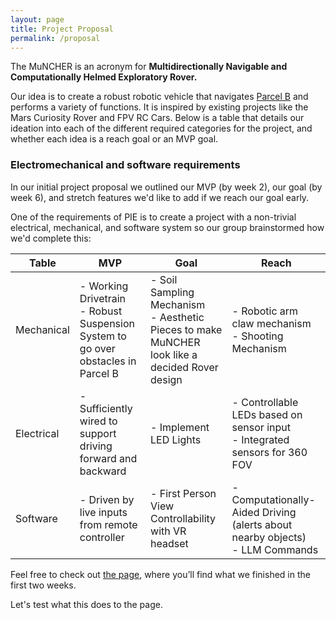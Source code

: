 ```yaml
---
layout: page
title: Project Proposal
permalink: /proposal
---
```


The MuNCHER is an acronym for **Multidirectionally Navigable and Computationally Helmed Exploratory Rover.** 

Our idea is to create a robust robotic vehicle that navigates [Parcel B]() and performs a variety of functions. It is inspired by existing projects like the Mars Curiosity Rover and FPV RC Cars. Below is a table that details our ideation into each of the different required categories for the project, and whether each idea is a reach goal or an MVP goal.

### Electromechanical and software requirements
In our initial project proposal we outlined our MVP (by week 2), our goal (by week 6), and stretch features we'd like to add if we reach our goal early. 

One of the requirements of PIE is to create a project with a non-trivial electrical, mechanical, and software system so our group brainstormed how we'd complete this:

| Table      | MVP                                                        | Goal                                                        | Reach                                                     |
|------------|------------------------------------------------------------|-------------------------------------------------------------|-----------------------------------------------------------|
| Mechanical | - Working Drivetrain <br> - Robust Suspension System to go over obstacles in Parcel B | - Soil Sampling Mechanism <br> - Aesthetic Pieces to make MuNCHER look like a decided Rover design | - Robotic arm claw mechanism <br> - Shooting Mechanism    |
| Electrical | - Sufficiently wired to support driving forward and backward | - Implement LED Lights                                      | - Controllable LEDs based on sensor input <br> - Integrated sensors for 360 FOV |
| Software   | - Driven by live inputs from remote controller             | - First Person View Controllability with VR headset         | - Computationally-Aided Driving (alerts about nearby objects) <br> - LLM Commands |



Feel free to check out <a href="https://github.com/LeNPaul/jekyll-starter-kit" target="_blank">the page</a>, where you’ll find what we finished in the first two weeks.


Let's test what this does to the page. 